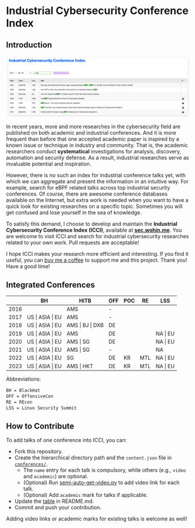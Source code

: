 # Industrial Cybersecurity Conference Index

## Introduction

![](static/example.png)

In recent years, more and more researches in the cybersecurity field are published on both academic and industrial conferences. And it is more frequent than before that one accepted academic paper is inspired by a known issue or technique in industry and community. That is, the academic researchers conduct **systematical** investigations for analysis, discovery, automation and security defense. As a result, industrial researches serve as invaluable potential and inspiration.

However, there is no such an index for industrial conference talks yet, with which we can aggregate and present the information in an intuitive way. For example, search for eBPF related talks across top industrial security conferences. Of course, there are awesome conference databases available on the Internet, but extra work is needed when you want to have a quick look for existing researches on a specific topic. Sometimes you will get confused and lose yourself in the sea of knowledge.

To satisfy this demand, I choose to develop and maintain the **Industrial Cybersecurity Conference Index (ICCI)**, available at [**sec.wohin.me**](https://sec.wohin.me). You are welcome to visit ICCI and search for industrial cybersecurity researches related to your own work. Pull requests are acceptable!

I hope ICCI makes your research more efficient and interesting. If you find it useful, you can [buy me a coffee](https://www.buymeacoffee.com/wohin) to support me and this project. Thank you! Have a good time!

## Integrated Conferences

|      | BH   | HITB       | OFF | POC  | RE | LSS   |
| ---- | ---------- | ---------- | ------------ | ---- | ----- | ----- |
| 2016 |  |  AMS          |    -          |      |       |       |
| 2017 | US \| ASIA \| EU |  AMS          |    -          |      |       |       |
| 2018 | US \| ASIA \| EU | AMS \| BJ \| DXB | DE           |      |       |       |
| 2019 | US \| ASIA \| EU | AMS        | DE           |      |       | NA \| EU |
| 2020 | US \| ASIA \| EU | AMS \| SG     | DE           |      |       | NA \| EU |
| 2021 | US \| ASIA \| EU | AMS \| SG     |     -         |      |       | NA    |
| 2022 | US \| ASIA \| EU | SG         | DE           | KR   | MTL   | NA \| EU |
| 2023 | US \| ASIA \| EU | AMS \| HKT    | DE           | KR   | MTL   | NA \| EU |

Abbreviations:

```
BH = BlackHat
OFF = OffensiveCon
RE = REcon
LSS = Linux Security Summit
```

## How to Contribute

To add talks of one conference into ICCI, you can:

- Fork this repository.
- Create the hierarchical directory path and the `content.json` file in [`conferences/`](conferences/).
    - The `name` entry for each talk is compulsory, while others (e.g., `video` and `academic`) are optional.
    - (Optional) Run [semi-auto-get-video.py](scripts/semi-auto-get-video.py) to add video link for each talk.
    - (Optional) Add `academic` mark for talks if applicable.
- Update the [table](#integrated-conferences) in README.md.
- Commit and push your contribution.

Adding video links or academic marks for existing talks is welcome as well!

